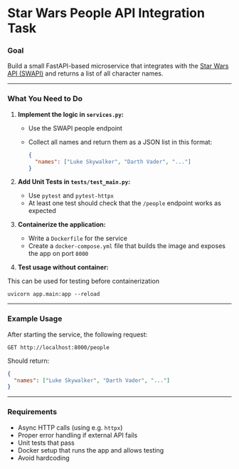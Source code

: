 # Star Wars People API Integration Task

### Goal

Build a small FastAPI-based microservice that integrates with the [Star Wars API (SWAPI)](https://swapi.info) and returns a list of all character names.

---

### What You Need to Do

1. **Implement the logic in `services.py`:**

   - Use the SWAPI people endpoint
   - Collect all names and return them as a JSON list in this format:

     ```json
     {
       "names": ["Luke Skywalker", "Darth Vader", "..."]
     }
     ```

2. **Add Unit Tests in `tests/test_main.py`:**

   - Use `pytest` and `pytest-httpx`
   - At least one test should check that the `/people` endpoint works as expected

3. **Containerize the application:**

   - Write a `Dockerfile` for the service
   - Create a `docker-compose.yml` file that builds the image and exposes the app on port `8000`

4. **Test usage without container:**

This can be used for testing before containerization
```
uvicorn app.main:app --reload
```

---

### Example Usage

After starting the service, the following request:

```
GET http://localhost:8000/people
```

Should return:

```json
{
  "names": ["Luke Skywalker", "Darth Vader", "..."]
}
```

---

### Requirements

- Async HTTP calls (using e.g. `httpx`)
- Proper error handling if external API fails
- Unit tests that pass
- Docker setup that runs the app and allows testing
- Avoid hardcoding
